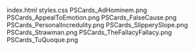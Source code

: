 index.html
styles.css
PSCards_AdHominem.png
PSCards_AppealToEmotion.png
PSCards_FalseCause.png
PSCards_PersonalIncredulity.png
PSCards_SlipperySlope.png
PSCards_Strawman.png
PSCards_TheFallacyFallacy.png
PSCards_TuQuoque.png
